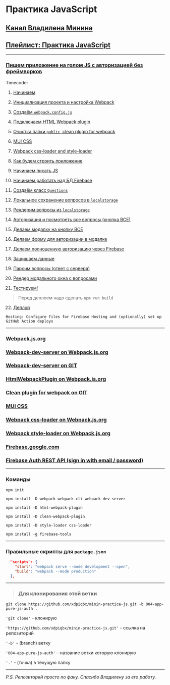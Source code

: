 # Практика JavaScript

## [Канал Владилена Минина](https://www.youtube.com/c/VladilenMinin)

## [Плейлист: Практика JavaScript](https://www.youtube.com/playlist?list=PLqKQF2ojwm3n-ufn3E-l6Y0VxDrj3hM5M)

---

### [Пишем приложение на голом JS с авторизацией без фреймворков](https://www.youtube.com/watch?v=KS2ngnRAKlg&list=PLqKQF2ojwm3n-ufn3E-l6Y0VxDrj3hM5M&index=4)

Timecode:

1. [Начинаем](https://youtu.be/KS2ngnRAKlg?list=PLqKQF2ojwm3n-ufn3E-l6Y0VxDrj3hM5M&t=105)

2. [Инициализация проекта и настройка Webpack](https://youtu.be/KS2ngnRAKlg?list=PLqKQF2ojwm3n-ufn3E-l6Y0VxDrj3hM5M&t=138)

3. [Создаём `webpack.config.js`](https://youtu.be/KS2ngnRAKlg?list=PLqKQF2ojwm3n-ufn3E-l6Y0VxDrj3hM5M&t=383)

4. [Подключаем HTML Webpack plugin](https://youtu.be/KS2ngnRAKlg?list=PLqKQF2ojwm3n-ufn3E-l6Y0VxDrj3hM5M&t=681)

5. [Очистка папки `public`, clean plugin for webpack](https://youtu.be/KS2ngnRAKlg?list=PLqKQF2ojwm3n-ufn3E-l6Y0VxDrj3hM5M&t=816)

6. [MUI CSS](https://youtu.be/KS2ngnRAKlg?list=PLqKQF2ojwm3n-ufn3E-l6Y0VxDrj3hM5M&t=990)

7. [Webpack css-loader and style-loader](https://youtu.be/KS2ngnRAKlg?list=PLqKQF2ojwm3n-ufn3E-l6Y0VxDrj3hM5M&t=1209)

8. [Как будем строить приложение](https://youtu.be/KS2ngnRAKlg?list=PLqKQF2ojwm3n-ufn3E-l6Y0VxDrj3hM5M&t=1375)

9. [Начинаем писать JS](https://youtu.be/KS2ngnRAKlg?list=PLqKQF2ojwm3n-ufn3E-l6Y0VxDrj3hM5M&t=1663)

10. [Начинаем работать над БД Firebase](https://youtu.be/KS2ngnRAKlg?list=PLqKQF2ojwm3n-ufn3E-l6Y0VxDrj3hM5M&t=2280)

11. [Создаём класс `Questions`](https://youtu.be/KS2ngnRAKlg?list=PLqKQF2ojwm3n-ufn3E-l6Y0VxDrj3hM5M&t=2484)

12. [Локальное сохранение вопросов в `localstorage`](https://youtu.be/KS2ngnRAKlg?list=PLqKQF2ojwm3n-ufn3E-l6Y0VxDrj3hM5M&t=2953)

13. [Рендерим вопросы из `localstorage`](https://youtu.be/KS2ngnRAKlg?list=PLqKQF2ojwm3n-ufn3E-l6Y0VxDrj3hM5M&t=3303)

14. [Авторизация и посмотреть все вопросы (кнопка ВСЕ)](https://youtu.be/KS2ngnRAKlg?list=PLqKQF2ojwm3n-ufn3E-l6Y0VxDrj3hM5M&t=3737)

15. [Делаем модалку на кнопку ВСЕ](https://youtu.be/KS2ngnRAKlg?list=PLqKQF2ojwm3n-ufn3E-l6Y0VxDrj3hM5M&t=3849)

16. [Делаем форму для авторизации в модалке](https://youtu.be/KS2ngnRAKlg?list=PLqKQF2ojwm3n-ufn3E-l6Y0VxDrj3hM5M&t=4293)

17. [Делаем полноценную авторизацию через Firebase](https://youtu.be/KS2ngnRAKlg?list=PLqKQF2ojwm3n-ufn3E-l6Y0VxDrj3hM5M&t=4659)

18. [Защищаем данные](https://youtu.be/KS2ngnRAKlg?list=PLqKQF2ojwm3n-ufn3E-l6Y0VxDrj3hM5M&t=5278)

19. [Парсим вопросы (ответ с сервера)](https://youtu.be/KS2ngnRAKlg?list=PLqKQF2ojwm3n-ufn3E-l6Y0VxDrj3hM5M&t=5521)

20. [Рендер модального окна с вопросами](https://youtu.be/KS2ngnRAKlg?list=PLqKQF2ojwm3n-ufn3E-l6Y0VxDrj3hM5M&t=5884)

21. [Тестируем!](https://youtu.be/KS2ngnRAKlg?list=PLqKQF2ojwm3n-ufn3E-l6Y0VxDrj3hM5M&t=6120)

> Перед деплоем надо сделать `npm run build`

22. [Деплой](https://youtu.be/KS2ngnRAKlg?list=PLqKQF2ojwm3n-ufn3E-l6Y0VxDrj3hM5M&t=6243)

```code
Hosting: Configure files for Firebase Hosting and (optionally) set up GitHub Action deploys
```

---

### [Webpack.js.org](https://webpack.js.org/guides/getting-started/)

### [Webpack-dev-server on Webpack.js.org](https://webpack.js.org/configuration/dev-server/#devserver)

### [Webpack-dev-server on GIT](https://github.com/webpack/webpack-dev-server)

### [HtmlWebpackPlugin on Webpack.js.org](https://webpack.js.org/plugins/html-webpack-plugin/#root)

### [Clean plugin for webpack on GIT](https://github.com/johnagan/clean-webpack-plugin)

### [MUI CSS](https://www.muicss.com/)

### [Webpack css-loader on Webpack.js.org](https://webpack.js.org/loaders/css-loader/)

### [Webpack style-loader on Webpack.js.org](https://webpack.js.org/loaders/style-loader/#root)

### [Firebase.google.com](https://firebase.google.com/)

### [Firebase Auth REST API (sign in with email / password)](https://firebase.google.com/docs/reference/rest/auth#section-sign-in-email-password)

---

### Команды

```code
npm init

npm install -D webpack webpack-cli webpack-dev-server

npm install -D html-webpack-plugin

npm install -D clean-webpack-plugin

npm install -D style-loader css-loader

npm install -g firebase-tools
```

---

### Правильные скрипты для `package.json`

```json
  "scripts": {
    "start": "webpack serve --mode development --open",
    "build": "webpack --mode production"
  },
```

---

> ### Для клонирования этой ветки

```code
git clone https://github.com/xdpiqbx/minin-practice-js.git -b 004-app-pure-js-auth .
```

`'git clone'` - клонирую

`'https://github.com/xdpiqbx/minin-practice-js.git'` - ссылка на репозиторий

`'-b'` - (branch) ветку

`'004-app-pure-js-auth'` - название ветки которую клонирую

`'.'` - (точка) в текущую папку

---

_P.S. Репозиторий просто по фану. Спасибо Владилену за его работу._
